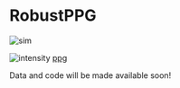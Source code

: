 # RobustPPG

![sim](https://user-images.githubusercontent.com/26046462/195930758-b5751a90-8925-487e-9e33-0d894f4ebe24.gif)

![intensity](https://user-images.githubusercontent.com/26046462/195930342-04c9f7ef-e93c-43ea-b05e-6e486c96e6fa.gif) [ppg](https://user-images.githubusercontent.com/26046462/195930344-4123fa1f-31ff-4473-beff-dc8bda70382d.gif)


Data and code will be made available soon!
